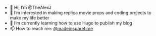 - 👋 Hi, I’m @TheAlexJ
- 👀 I’m interested in making replica movie props and coding projects to make my life better
- 🌱 I’m currently learning how to use Hugo to publish my blog
- 📫 How to reach me: [@madeinsparetime](https://twitter.com/madeinsparetime)

<!---
TheAlexJ/TheAlexJ is a ✨ special ✨ repository because its `README.md` (this file) appears on your GitHub profile.
You can click the Preview link to take a look at your changes.
--->
